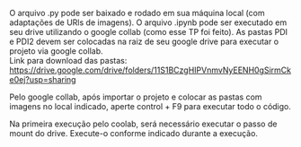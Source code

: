 
O arquivo .py pode ser baixado e rodado em sua máquina local (com adaptações de URls de imagens).
O arquivo .ipynb pode ser executado em seu drive utilizando o google collab (como esse TP foi feito).
As pastas PDI e PDI2 devem ser colocadas na raiz de seu google drive para executar o projeto via google collab.  
Link para download das pastas: https://drive.google.com/drive/folders/11S1BCzgHIPVnmvNyEENH0gSirmCke0ej?usp=sharing

Pelo google collab, após importar o projeto e colocar as pastas com imagens no local indicado, aperte control + F9 para executar todo o código.

Na primeira execução pelo coolab, será necessário executar o passo de mount do drive. Execute-o conforme indicado durante a execução.
